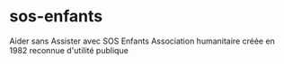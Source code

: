 # sos-enfants
Aider sans Assister avec SOS Enfants Association humanitaire créée en 1982 reconnue d'utilité publique
